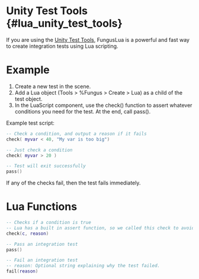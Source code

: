 # Unity Test Tools {#lua_unity_test_tools}

If you are using the [Unity Test Tools], FungusLua is a powerful and fast way to create integration tests using Lua scripting.

# Example

1. Create a new test in the scene.
2. Add a Lua object (Tools > %Fungus > Create > Lua) as a child of the test object.
4. In the LuaScript component, use the check() function to assert whatever conditions you need for the test. At the end, call pass().

Example test script:
```lua
-- Check a condition, and output a reason if it fails
check( myvar < 40, "My var is too big")

-- Just check a condition
check( myvar > 20 )

-- Test will exit successfully
pass()
```

If any of the checks fail, then the test fails immediately.

# Lua Functions

```lua
-- Checks if a condition is true
-- Lua has a built in assert function, so we called this check to avoid conflicting.
check(c, reason)

-- Pass an integration test
pass()

-- Fail an integration test
-- reason: Optional string explaining why the test failed.
fail(reason)
```

[Unity Test Tools]: http://u3d.as/65h

